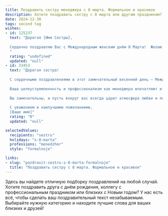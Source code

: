 ```yaml
---
title: Поздравить сестру менеджера с 8 марта. Формальное и красивое
description: Хотите поздравить сестру с 8 марта или другим праздником? Наш ИИ создаст незабываемое поздравление, а вы обязательно выделитесь среди других.  
date: 2024-12-30
tags: second tag
wishes:
- id: 125237
  text: "Дорогая [Имя Сестры],
  
  Сердечно поздравляю Вас с Международным женским днём 8 Марта!  Желаю Вам успехов в Вашей профессиональной деятельности менеджера, реализации всех Ваших планов и достижения новых высот. Пусть  в Вашей жизни всегда царят  радость, благополучие и гармония.  Крепкого здоровья, счастья и  всего самого наилучшего!
  "
  rating: "undefined"
  updated: "null"
- id: 33453
  text: "Дорогая сестра!
  
  С сердечными поздравлениями в этот замечательный весенний день — Международный женский день 8 Марта!
  
  Ваша целеустремленность и профессионализм как менеджера впечатляют и вдохновляют. Пусть каждый новый день приносит вам радость, успех и удовлетворение от достигнутых целей. Желаю вам здоровья, счастья и гармонии как в личной жизни, так и в профессиональной деятельности.
  
  Вы замечательны, и пусть вокруг вас всегда царит атмосфера любви и поддержки.
  
  С уважением и наилучшими пожеланиями,
  [Ваше имя]"
  rating: "0"
  updated: "null"

selectedValues:
  recipients: "sestru"
  holidays: "s-8-marta"
  professions: "menedzher"
  style: "formalnoje"

links:
- slug: "pozdravit-sestru-s-8-marta-formalnoje"
  title: "Поздравить сестру с 8 марта. Формальное и красивое"
---
```


Здесь вы найдете отличную подборку поздравлений на любой случай. 
Хотите поздравить друга с днём рождения, коллегу с профессиональным праздником или близких с Новым годом? У нас есть всё, чтобы сделать ваш поздравительный текст незабываемым. Выбирайте нужную категорию и находите лучшие слова для ваших близких и друзей!
